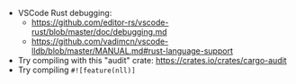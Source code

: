  * VSCode Rust debugging:
    * https://github.com/editor-rs/vscode-rust/blob/master/doc/debugging.md
    * https://github.com/vadimcn/vscode-lldb/blob/master/MANUAL.md#rust-language-support
 * Try compiling with this "audit" crate: https://crates.io/crates/cargo-audit
 * Try compiling `#![feature(nll)]`
